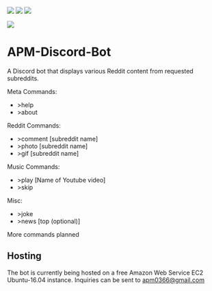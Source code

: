 [![](https://img.shields.io/badge/Gradle-6.0.1-brightgreen)](https://gradle.org/) [![](https://img.shields.io/badge/JRAW-v1.1.0-red)](https://github.com/mattbdean/JRAW) [![](https://img.shields.io/badge/JDA-4.1.1__101-blue)](https://github.com/DV8FromTheWorld/JDA)

![](https://i.imgur.com/ZGHw0G2.png)

# APM-Discord-Bot
A Discord bot that displays various Reddit content from requested subreddits.

Meta Commands: 

- \>help
- \>about

Reddit Commands:

- \>comment \[subreddit name]
- \>photo \[subreddit name]
- \>gif \[subreddit name]

Music Commands:
- \>play \[Name of Youtube video]
- \>skip

Misc:
- \>joke
- \>news [top (optional)] 

More commands planned

## Hosting
The bot is currently being hosted on a free Amazon Web Service EC2 Ubuntu-16.04 instance. Inquiries can be sent 
to apm0366@gmail.com
